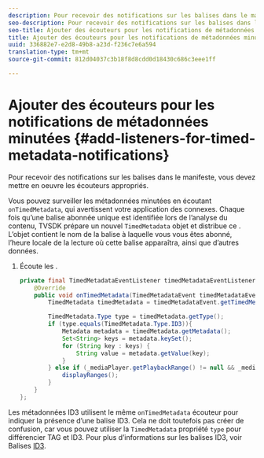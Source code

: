 ```yaml
---
description: Pour recevoir des notifications sur les balises dans le manifeste, vous devez mettre en oeuvre les écouteurs  appropriés.
seo-description: Pour recevoir des notifications sur les balises dans le manifeste, vous devez mettre en oeuvre les écouteurs  appropriés.
seo-title: Ajouter des écouteurs pour les notifications de métadonnées minutées
title: Ajouter des écouteurs pour les notifications de métadonnées minutées
uuid: 336882e7-e2d8-49b8-a23d-f236c7e6a594
translation-type: tm+mt
source-git-commit: 812d04037c3b18f8d8cdd0d18430c686c3eee1ff

---
```



# Ajouter des écouteurs pour les notifications de métadonnées minutées {#add-listeners-for-timed-metadata-notifications}

Pour recevoir des notifications sur les balises dans le manifeste, vous devez mettre en oeuvre les écouteurs  appropriés.

Vous pouvez surveiller les métadonnées minutées en écoutant `onTimedMetadata`, qui avertissent votre application des   connexes. Chaque fois qu’une balise abonnée unique est identifiée lors de l’analyse du contenu, TVSDK prépare un nouvel `TimedMetadata` objet et distribue ce . L’objet contient le nom de la balise à laquelle vous vous êtes abonné, l’heure locale de la lecture où cette balise apparaîtra, ainsi que d’autres données.

1. Écoute les .

   ```java
   private final TimedMetadataEventListener timedMetadataEventListener = new TimedMetadataEventListener() { 
       @Override 
       public void onTimedMetadata(TimedMetadataEvent timedMetadataEvent) { 
           TimedMetadata timedMetadata = timedMetadataEvent.getTimedMetadata(); 
   
           TimedMetadata.Type type = timedMetadata.getType(); 
           if (type.equals(TimedMetadata.Type.ID3)){ 
               Metadata metadata = timedMetadata.getMetadata(); 
               Set<String> keys = metadata.keySet(); 
               for (String key : keys) { 
                   String value = metadata.getValue(key); 
               } 
           } else if (_mediaPlayer.getPlaybackRange() != null && _mediaPlayer.getPlaybackRange().getDuration() > 0) { 
               displayRanges(); 
           } 
       } 
   }; 
   ```

Les métadonnées ID3 utilisent le même `onTimedMetadata` écouteur pour indiquer la présence d’une balise ID3. Cela ne doit toutefois pas créer de confusion, car vous pouvez utiliser la `TimedMetadata` propriété `type` pour différencier TAG et ID3. Pour plus d’informations sur les balises ID3, voir Balises [ID3](../../content-playback-options/t-psdk-android-2.7-id3-metadata-retrieve.md).